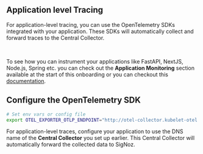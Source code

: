 ## Application level Tracing

For application-level tracing, you can use the OpenTelemetry SDKs integrated with your application. These SDKs will automatically collect and forward traces to the Central Collector.

&nbsp;

To see how you can instrument your applications like FastAPI, NextJS, Node.js, Spring etc. you can check out the **Application Monitoring** section available at the start of this onboarding or you can checkout this [documentation](https://signoz.io/docs/instrumentation/).

## Configure the OpenTelemetry SDK

```bash
# Set env vars or config file
export OTEL_EXPORTER_OTLP_ENDPOINT="http://otel-collector.kubelet-otel.svc.cluster.local:4318/"
```

For application-level traces, configure your application to use the DNS name of the **Central Collector** you set up earlier. This Central Collector will automatically forward the collected data to SigNoz.